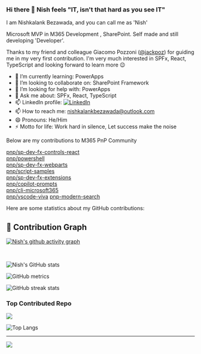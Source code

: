 ### Hi there 👋 Nish feels "IT, isn't that hard as you see IT"
I am Nishkalank Bezawada, and you can call me as 'Nish'

Microsoft MVP in M365 Development , SharePoint. Self made and still developing 'Developer'.

Thanks to my friend and colleague Giacomo Pozzoni ([@jackpoz](https://github.com/jackpoz "Giacomo's Github")) for guiding me in my very first contribution. I'm very much interested in SPFx, React, TypeScript and looking forward to learn more 😉

- 🌱 I’m currently learning: PowerApps
- 👯 I’m looking to collaborate on: SharePoint Framework
- 🤔 I’m looking for help with: PowerApps
- 💬 Ask me about: SPFx, React, TypeScript
- 📫 LinkedIn profile: [![LinkedIn](https://img.shields.io/badge/LinkedIn-%230077B5.svg?logo=linkedin&logoColor=white)](https://www.linkedin.com/in/nishkalankbezawada/) 
- 📫 How to reach me: nishkalankbezawada@outlook.com
- 😄 Pronouns: He/Him
- ⚡ Motto for life: Work hard in silence, Let success make the noise


Below are my contributions to M365 PnP Community

[pnp/sp-dev-fx-controls-react](https://github.com/pnp/sp-dev-fx-controls-react/pulls?q=is:pr+author:NishkalankBezawada+)  
[pnp/powershell](https://github.com/pnp/powershell/pulls?q=is%3Apr+author%3ANishkalankBezawada+)  
[pnp/sp-dev-fx-webparts](https://github.com/pnp/sp-dev-fx-webparts/pulls?q=is%3Apr+author%3ANishkalankBezawada+)  
[pnp/script-samples](https://github.com/pnp/script-samples/pulls?q=is%3Apr+author%3ANishkalankBezawada)  
[pnp/sp-dev-fx-extensions](https://github.com/pnp/sp-dev-fx-extensions/pulls?q=is%3Apr+author%3ANishkalankBezawada)  
[pnp/copilot-prompts](https://github.com/pnp/copilot-prompts/pulls?q=is%3Apr+author%3ANishkalankBezawada)  
[pnp/cli-microsoft365](https://github.com/pnp/cli-microsoft365/pulls?q=is%3Apr+author%3ANishkalankBezawada)  
[pnp/vscode-viva](https://github.com/pnp/vscode-viva/pulls?q=is%3Apr+author%3ANishkalankBezawada)
[pnp-modern-search](https://github.com/microsoft-search/pnp-modern-search/pulls?q=is%3Apr+author%3ANishkalankBezawada)



Here are some statistics about my GitHub contributions:

## 🐍 Contribution Graph
[![Nish's github activity graph](https://github-readme-activity-graph.vercel.app/graph?username=NishkalankBezawada&theme=modern-lilac&hide_border=true&hide_title=true)](https://github.com/ashutosh00710/github-readme-activity-graph)

<br/>

<!--![GitHub stats](https://github-readme-stats.vercel.app/api?username=NishkalankBezawada&show_icons=true) --> 

![Nish's GitHub stats](https://github-readme-stats.vercel.app/api?username=NishkalankBezawada&show=reviews,discussions_started,discussions_answered,prs_merged,prs_merged_percentage&theme=radical)

![GitHub metrics](https://metrics.lecoq.io/NishkalankBezawada)  

![GitHub streak stats](https://github-readme-streak-stats.herokuapp.com/?user=NishkalankBezawada) 

###  Top Contributed Repo
![](https://github-contributor-stats.vercel.app/api?username=NishkalankBezawada&limit=7&theme=white&combine_all_yearly_contributions=true)

<!--[![Top Langs](https://github-readme-stats.vercel.app/api/top-langs/?username=NishkalankBezawada&layout=compact&theme=radical)](https://github.com/anuraghazra/github-readme-stats) -->

![Top Langs](https://github-readme-stats.vercel.app/api/top-langs/?username=NishkalankBezawada&langs_count=10&theme=codeSTACKr&hide_border=true)

---
[![](https://visitcount.itsvg.in/api?id=NishkalankBezawada&icon=0&color=0)](https://visitcount.itsvg.in)

<!--[![An image of @nishkalankbezawada's Holopin badges, which is a link to view their full Holopin profile](https://holopin.me/nishkalankbezawada)](https://holopin.io/@nishkalankbezawada)

[![Profile views](https://komarev.com/ghpvc/?username=NishkalankBezawada&label=Profile%20Views&color=blue)]

[![Github](https://img.shields.io/github/followers/NishkalankBezawada?label=Follow&style=social)] -->
